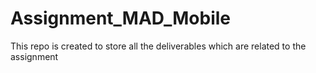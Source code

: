 # Assignment_MAD_Mobile
This repo is created to store all the deliverables which are related to the assignment
